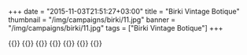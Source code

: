 +++
date = "2015-11-03T21:51:27+03:00"
title = "Birki Vintage Botique"
thumbnail = "/img/campaigns/birki/11.jpg"
banner = "/img/campaigns/birki/11.jpg"
tags = ["Birki Vintage Botique"]
+++

{{<mkimage src="/img/campaigns/birki/05.jpg">}}
{{<mkimage src="/img/campaigns/birki/07.jpg">}}
{{<mkimage src="/img/campaigns/birki/10.jpg">}}
{{<mkimage src="/img/campaigns/birki/11.jpg">}}
{{<mkimage src="/img/campaigns/birki/12.jpg">}}
{{<mkimage src="/img/campaigns/birki/13.jpg">}}
{{<mkimage src="/img/campaigns/birki/14.jpg">}}
